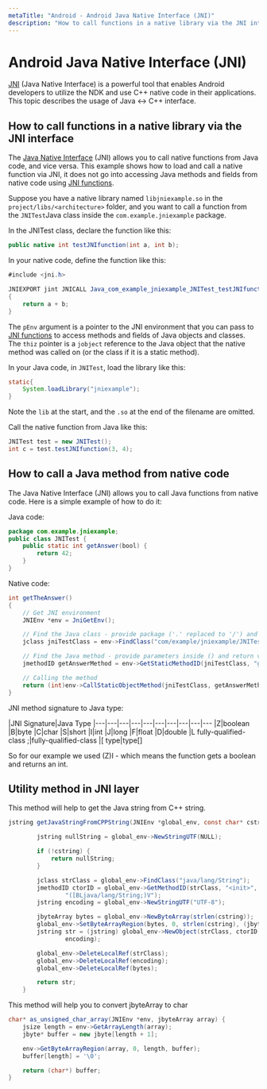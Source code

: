 ```yaml
---
metaTitle: "Android - Android Java Native Interface (JNI)"
description: "How to call functions in a native library via the JNI interface, How to call a Java method from native code, Utility method in JNI layer"
---
```


# Android Java Native Interface (JNI)


[JNI](https://en.wikipedia.org/wiki/Java_Native_Interface) (Java Native Interface) is a powerful tool that enables Android developers to utilize the NDK and use C++ native code in their applications. This topic describes the usage of Java <-> C++ interface.



## How to call functions in a native library via the JNI interface


The [Java Native Interface](https://en.wikipedia.org/wiki/Java_Native_Interface) (JNI) allows you to call native functions from Java code, and vice versa. This example shows how to load and call a native function via JNI, it does not go into accessing Java methods and fields from native code using [JNI functions](http://docs.oracle.com/javase/7/docs/technotes/guides/jni/spec/functions.html).

Suppose you have a native library named `libjniexample.so` in the `project/libs/<architecture>` folder, and you want to call a function from the `JNITest`Java class inside the `com.example.jniexample` package.

In the JNITest class, declare the function like this:

```java
public native int testJNIfunction(int a, int b);

```

In your native code, define the function like this:

```java
#include <jni.h>

JNIEXPORT jint JNICALL Java_com_example_jniexample_JNITest_testJNIfunction(JNIEnv *pEnv, jobject thiz, jint a, jint b)
{
    return a + b;
}

```

The `pEnv` argument is a pointer to the JNI environment that you can pass to [JNI functions](http://docs.oracle.com/javase/7/docs/technotes/guides/jni/spec/functions.html) to access methods and fields of Java objects and classes. The `thiz` pointer is a `jobject` reference to the Java object that the native method was called on (or the class if it is a static method).

In your Java code, in `JNITest`, load the library like this:

```java
static{
    System.loadLibrary("jniexample");
}

```

Note the `lib` at the start, and the `.so` at the end of the filename are omitted.

Call the native function from Java like this:

```java
JNITest test = new JNITest();
int c = test.testJNIfunction(3, 4);

```



## How to call a Java method from native code


The Java Native Interface (JNI) allows you to call Java functions from native code. Here is a simple example of how to do it:

Java code:

```java
package com.example.jniexample;
public class JNITest {
    public static int getAnswer(bool) {
        return 42;
    }
}

```

Native code:

```java
int getTheAnswer()
{
    // Get JNI environment
    JNIEnv *env = JniGetEnv();

    // Find the Java class - provide package ('.' replaced to '/') and class name
    jclass jniTestClass = env->FindClass("com/example/jniexample/JNITest");

    // Find the Java method - provide parameters inside () and return value (see table below for an explanation of how to encode them) 
    jmethodID getAnswerMethod = env->GetStaticMethodID(jniTestClass, "getAnswer", "(Z)I;");

    // Calling the method
    return (int)env->CallStaticObjectMethod(jniTestClass, getAnswerMethod, (jboolean)true);
}

```

JNI method signature to Java type:

|JNI Signature|Java Type
|---|---|---|---|---|---|---|---|---|---
|Z|boolean
|B|byte
|C|char
|S|short
|I|int
|J|long
|F|float
|D|double
|L fully-qualified-class ;|fully-qualified-class
|[ type|type[]

So for our example we used (Z)I - which means the function gets a boolean and returns an int.



## Utility method in JNI layer


This method will help to get the Java string from C++ string.

```java
jstring getJavaStringFromCPPString(JNIEnv *global_env, const char* cstring) {

        jstring nullString = global_env->NewStringUTF(NULL);

        if (!cstring) {
            return nullString;
        }

        jclass strClass = global_env->FindClass("java/lang/String");
        jmethodID ctorID = global_env->GetMethodID(strClass, "<init>",
                "([BLjava/lang/String;)V");
        jstring encoding = global_env->NewStringUTF("UTF-8");

        jbyteArray bytes = global_env->NewByteArray(strlen(cstring));
        global_env->SetByteArrayRegion(bytes, 0, strlen(cstring), (jbyte*) cstring);
        jstring str = (jstring) global_env->NewObject(strClass, ctorID, bytes,
                encoding);

        global_env->DeleteLocalRef(strClass);
        global_env->DeleteLocalRef(encoding);
        global_env->DeleteLocalRef(bytes);

        return str;
    }

```

This method will help you to convert jbyteArray to char

```java
char* as_unsigned_char_array(JNIEnv *env, jbyteArray array) {
    jsize length = env->GetArrayLength(array);
    jbyte* buffer = new jbyte[length + 1];

    env->GetByteArrayRegion(array, 0, length, buffer);
    buffer[length] = '\0';

    return (char*) buffer;
}

```

